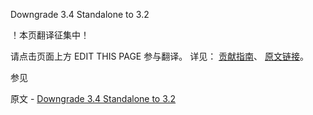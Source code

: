  Downgrade 3.4 Standalone to 3.2

 ！本页翻译征集中！

请点击页面上方 EDIT THIS PAGE 参与翻译。
详见：
[贡献指南]( https://github.com/JinMuInfo/MongoDB-Manual-zh/blob/master/CONTRIBUTING.md )、
[原文链接](  https://docs.mongodb.com/manual/release-notes/3.4-downgrade-standalone/  )。

 参见

原文 - [Downgrade 3.4 Standalone to 3.2]( https://docs.mongodb.com/manual/release-notes/3.4-downgrade-standalone/ )

